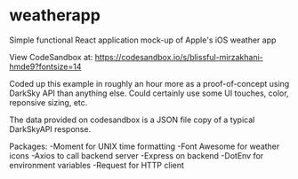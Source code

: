 # weatherapp
Simple functional React application mock-up of Apple's iOS weather app

View CodeSandbox at:
https://codesandbox.io/s/blissful-mirzakhani-hmde9?fontsize=14

Coded up this example in roughly an hour more as a proof-of-concept using DarkSky API than anything else.
Could certainly use some UI touches, color, reponsive sizing, etc.

The data provided on codesandbox is a JSON file copy of a typical DarkSkyAPI response. 

Packages:
-Moment for UNIX time formatting
-Font Awesome for weather icons
-Axios to call backend server
-Express on backend
-DotEnv for environment variables
-Request for HTTP client
